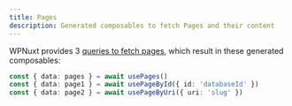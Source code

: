 ```yaml
---
title: Pages
description: Generated composables to fetch Pages and their content 
---
```


WPNuxt provides 3 [queries to fetch pages](https://github.com/wpnuxt/wpnuxt-core/blob/main/src/runtime/queries/Page.gql), which result in these generated composables:

```ts twoslash
const { data: pages } = await usePages()
const { data: page1 } = await usePageById({ id: 'databaseId' })
const { data: page2 } = await usePageByUri({ uri: 'slug' })
```
